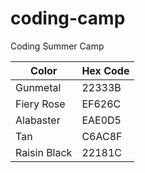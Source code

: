 # coding-camp
Coding Summer Camp



| Color        | Hex Code |
| ------------ | -------- |
| Gunmetal     | 22333B   |
| Fiery Rose   | EF626C   |
| Alabaster    | EAE0D5   |
| Tan          | C6AC8F   |
| Raisin Black | 22181C   |